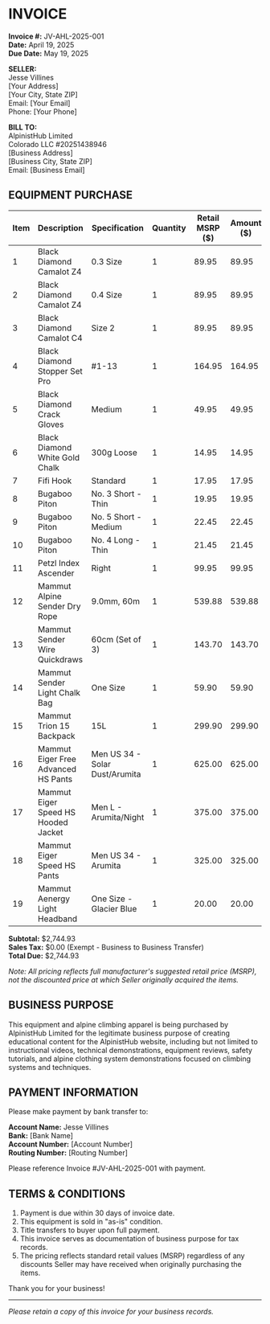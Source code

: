 # INVOICE

**Invoice #:** JV-AHL-2025-001  
**Date:** April 19, 2025  
**Due Date:** May 19, 2025

**SELLER:**  
Jesse Villines  
[Your Address]  
[Your City, State ZIP]  
Email: [Your Email]  
Phone: [Your Phone]

**BILL TO:**  
AlpinistHub Limited  
Colorado LLC #20251438946  
[Business Address]  
[Business City, State ZIP]  
Email: [Business Email]

## EQUIPMENT PURCHASE

| Item | Description | Specification | Quantity | Retail MSRP ($) | Amount ($) |
|------|-------------|---------------|----------|----------------|------------|
| 1 | Black Diamond Camalot Z4 | 0.3 Size | 1 | 89.95 | 89.95 |
| 2 | Black Diamond Camalot Z4 | 0.4 Size | 1 | 89.95 | 89.95 |
| 3 | Black Diamond Camalot C4 | Size 2 | 1 | 89.95 | 89.95 |
| 4 | Black Diamond Stopper Set Pro | #1-13 | 1 | 164.95 | 164.95 |
| 5 | Black Diamond Crack Gloves | Medium | 1 | 49.95 | 49.95 |
| 6 | Black Diamond White Gold Chalk | 300g Loose | 1 | 14.95 | 14.95 |
| 7 | Fifi Hook | Standard | 1 | 17.95 | 17.95 |
| 8 | Bugaboo Piton | No. 3 Short - Thin | 1 | 19.95 | 19.95 |
| 9 | Bugaboo Piton | No. 5 Short - Medium | 1 | 22.45 | 22.45 |
| 10 | Bugaboo Piton | No. 4 Long - Thin | 1 | 21.45 | 21.45 |
| 11 | Petzl Index Ascender | Right | 1 | 99.95 | 99.95 |
| 12 | Mammut Alpine Sender Dry Rope | 9.0mm, 60m | 1 | 539.88 | 539.88 |
| 13 | Mammut Sender Wire Quickdraws | 60cm (Set of 3) | 1 | 143.70 | 143.70 |
| 14 | Mammut Sender Light Chalk Bag | One Size | 1 | 59.90 | 59.90 |
| 15 | Mammut Trion 15 Backpack | 15L | 1 | 299.90 | 299.90 |
| 16 | Mammut Eiger Free Advanced HS Pants | Men US 34 - Solar Dust/Arumita | 1 | 625.00 | 625.00 |
| 17 | Mammut Eiger Speed HS Hooded Jacket | Men L - Arumita/Night | 1 | 375.00 | 375.00 |
| 18 | Mammut Eiger Speed HS Pants | Men US 34 - Arumita | 1 | 325.00 | 325.00 |
| 19 | Mammut Aenergy Light Headband | One Size - Glacier Blue | 1 | 20.00 | 20.00 |

**Subtotal:** $2,744.93  
**Sales Tax:** $0.00 (Exempt - Business to Business Transfer)  
**Total Due:** $2,744.93

*Note: All pricing reflects full manufacturer's suggested retail price (MSRP), not the discounted price at which Seller originally acquired the items.*

## BUSINESS PURPOSE

This equipment and alpine climbing apparel is being purchased by AlpinistHub Limited for the legitimate business purpose of creating educational content for the AlpinistHub website, including but not limited to instructional videos, technical demonstrations, equipment reviews, safety tutorials, and alpine clothing system demonstrations focused on climbing systems and techniques.

## PAYMENT INFORMATION

Please make payment by bank transfer to:

**Account Name:** Jesse Villines  
**Bank:** [Bank Name]  
**Account Number:** [Account Number]  
**Routing Number:** [Routing Number]

Please reference Invoice #JV-AHL-2025-001 with payment.

## TERMS & CONDITIONS

1. Payment is due within 30 days of invoice date.
2. This equipment is sold in "as-is" condition.
3. Title transfers to buyer upon full payment.
4. This invoice serves as documentation of business purpose for tax records.
5. The pricing reflects standard retail values (MSRP) regardless of any discounts Seller may have received when originally purchasing the items.

Thank you for your business!

---

*Please retain a copy of this invoice for your business records.*
